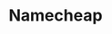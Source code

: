 ---
title: Namecheap
description: Buy domain names & pay bills with Bitcoin.
homepage: https://www.namecheap.com/
twitter:
---